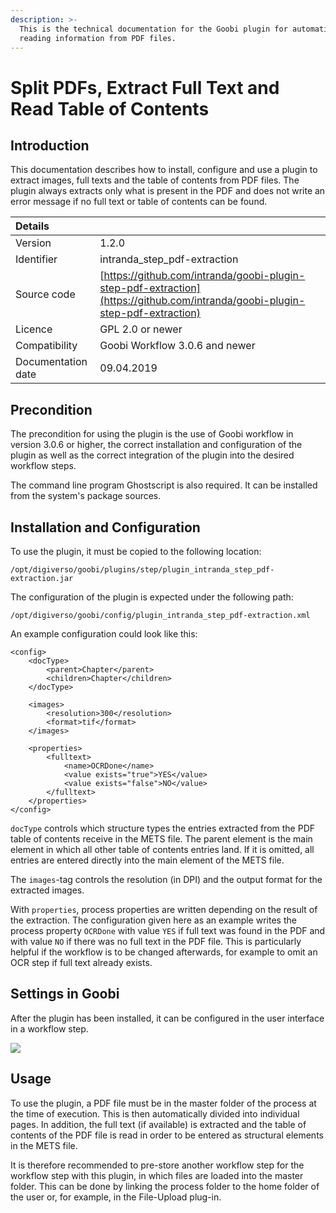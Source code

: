 ```yaml
---
description: >-
  This is the technical documentation for the Goobi plugin for automatically
  reading information from PDF files.
---
```


# Split PDFs, Extract Full Text and Read Table of Contents

## Introduction

This documentation describes how to install, configure and use a plugin to extract images, full texts and the table of contents from PDF files. The plugin always extracts only what is present in the PDF and does not write an error message if no full text or table of contents can be found.

| Details |  |
| :--- | :--- |
| Version | 1.2.0 |
| Identifier | intranda\_step\_pdf-extraction |
| Source code | [https://github.com/intranda/goobi-plugin-step-pdf-extraction](https://github.com/intranda/goobi-plugin-step-pdf-extraction) |
| Licence | GPL 2.0 or newer |
| Compatibility | Goobi Workflow 3.0.6 and newer |
| Documentation date | 09.04.2019 |

## Precondition

The precondition for using the plugin is the use of Goobi workflow in version 3.0.6 or higher, the correct installation and configuration of the plugin as well as the correct integration of the plugin into the desired workflow steps.

The command line program Ghostscript is also required. It can be installed from the system's package sources.

## Installation and Configuration

To use the plugin, it must be copied to the following location:

```text
/opt/digiverso/goobi/plugins/step/plugin_intranda_step_pdf-extraction.jar
```

The configuration of the plugin is expected under the following path:

```text
/opt/digiverso/goobi/config/plugin_intranda_step_pdf-extraction.xml
```

An example configuration could look like this:

```markup
<config>
	<docType>
		<parent>Chapter</parent>
		<children>Chapter</children>
	</docType>

	<images>
		<resolution>300</resolution>
		<format>tif</format>
	</images>

	<properties>
		<fulltext>
			<name>OCRDone</name>
			<value exists="true">YES</value>
			<value exists="false">NO</value>
		</fulltext>
	</properties>
</config>
```

`docType` controls which structure types the entries extracted from the PDF table of contents receive in the METS file. The parent element is the main element in which all other table of contents entries land. If it is omitted, all entries are entered directly into the main element of the METS file.

The `images`-tag controls the resolution \(in DPI\) and the output format for the extracted images.

With `properties`, process properties are written depending on the result of the extraction. The configuration given here as an example writes the process property `OCRDone` with value `YES` if full text was found in the PDF and with value `NO` if there was no full text in the PDF file. This is particularly helpful if the workflow is to be changed afterwards, for example to omit an OCR step if full text already exists.

## Settings in Goobi

After the plugin has been installed, it can be configured in the user interface in a workflow step.

![](https://blobscdn.gitbook.com/v0/b/gitbook-28427.appspot.com/o/assets%2F-LZ4vYcdbp6Dw7s7NKy0%2F-Lc-k1xNvtCs01RhE-Ef%2F-Lc-sSR95iCb8DbtD_0d%2Fpdf_extraction_step.png?alt=media&token=c79b0f22-2b7a-4a5a-a249-025770343cf8)

## Usage

To use the plugin, a PDF file must be in the master folder of the process at the time of execution. This is then automatically divided into individual pages. In addition, the full text \(if available\) is extracted and the table of contents of the PDF file is read in order to be entered as structural elements in the METS file.

It is therefore recommended to pre-store another workflow step for the workflow step with this plugin, in which files are loaded into the master folder. This can be done by linking the process folder to the home folder of the user or, for example, in the File-Upload plug-in.
